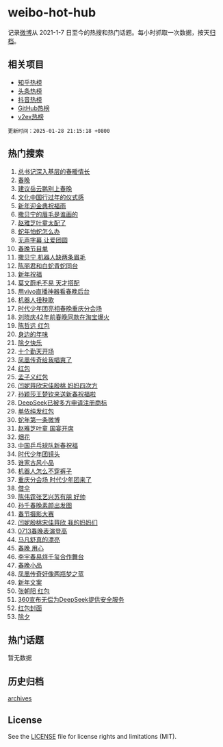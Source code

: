 # weibo-hot-hub

记录[微博](https://www.weibo.com)从 2021-1-7 日至今的热搜和热门话题。每小时抓取一次数据，按天[归档](archives)。

## 相关项目

- [知乎热榜](https://github.com/lonnyzhang423/zhihu-hot-hub)
- [头条热榜](https://github.com/lonnyzhang423/toutiao-hot-hub)
- [抖音热榜](https://github.com/lonnyzhang423/douyin-hot-hub)
- [GitHub热榜](https://github.com/lonnyzhang423/github-hot-hub)
- [v2ex热榜](https://github.com/lonnyzhang423/v2ex-hot-hub)


`更新时间：2025-01-28 21:15:18 +0800`

## 热门搜索

1. [总书记深入基层的春暖情长](https://m.weibo.cn/search?containerid=100103type%3D1%26t%3D10%26q%3D%23%E6%80%BB%E4%B9%A6%E8%AE%B0%E6%B7%B1%E5%85%A5%E5%9F%BA%E5%B1%82%E7%9A%84%E6%98%A5%E6%9A%96%E6%83%85%E9%95%BF%23&stream_entry_id=51&isnewpage=1&extparam=seat%3D1%26q%3D%2523%25E6%2580%25BB%25E4%25B9%25A6%25E8%25AE%25B0%25E6%25B7%25B1%25E5%2585%25A5%25E5%259F%25BA%25E5%25B1%2582%25E7%259A%2584%25E6%2598%25A5%25E6%259A%2596%25E6%2583%2585%25E9%2595%25BF%2523%26dgr%3D0%26c_type%3D51%26filter_type%3Drealtimehot%26pos%3D0%26cate%3D10103%26stream_entry_id%3D51%26display_time%3D1738070117%26pre_seqid%3D173807011765590592137)
1. [春晚](https://m.weibo.cn/search?containerid=100103type%3D1%26t%3D10%26q%3D%23%E6%98%A5%E6%99%9A%23&stream_entry_id=31&isnewpage=1&extparam=seat%3D1%26pos%3D0%26c_type%3D31%26lcate%3D5001%26cate%3D5001%26flag%3D4%26q%3D%2523%25E6%2598%25A5%25E6%2599%259A%2523%26stream_entry_id%3D31%26filter_type%3Drealtimehot%26band_rank%3D1%26realpos%3D1%26dgr%3D0%26display_time%3D1738070117%26pre_seqid%3D173807011765590592137)
1. [建议岳云鹏别上春晚](https://m.weibo.cn/search?containerid=100103type%3D1%26t%3D10%26q%3D%23%E5%BB%BA%E8%AE%AE%E5%B2%B3%E4%BA%91%E9%B9%8F%E5%88%AB%E4%B8%8A%E6%98%A5%E6%99%9A%23&stream_entry_id=31&isnewpage=1&extparam=seat%3D1%26pos%3D1%26c_type%3D31%26lcate%3D5001%26cate%3D5001%26flag%3D4%26q%3D%2523%25E5%25BB%25BA%25E8%25AE%25AE%25E5%25B2%25B3%25E4%25BA%2591%25E9%25B9%258F%25E5%2588%25AB%25E4%25B8%258A%25E6%2598%25A5%25E6%2599%259A%2523%26stream_entry_id%3D31%26filter_type%3Drealtimehot%26band_rank%3D2%26realpos%3D2%26dgr%3D0%26display_time%3D1738070117%26pre_seqid%3D173807011765590592137)
1. [文化中国行过年的仪式感](https://m.weibo.cn/search?containerid=100103type%3D1%26t%3D10%26q%3D%23%E6%96%87%E5%8C%96%E4%B8%AD%E5%9B%BD%E8%A1%8C%E8%BF%87%E5%B9%B4%E7%9A%84%E4%BB%AA%E5%BC%8F%E6%84%9F%23&stream_entry_id=31&isnewpage=1&extparam=seat%3D1%26pos%3D2%26c_type%3D31%26lcate%3D5001%26cate%3D5001%26flag%3D0%26q%3D%2523%25E6%2596%2587%25E5%258C%2596%25E4%25B8%25AD%25E5%259B%25BD%25E8%25A1%258C%25E8%25BF%2587%25E5%25B9%25B4%25E7%259A%2584%25E4%25BB%25AA%25E5%25BC%258F%25E6%2584%259F%2523%26stream_entry_id%3D31%26filter_type%3Drealtimehot%26band_rank%3D3%26realpos%3D3%26dgr%3D0%26display_time%3D1738070117%26pre_seqid%3D173807011765590592137)
1. [新年迎金典祝福雨](https://m.weibo.cn/search?containerid=100103type%3D1%26t%3D10%26q%3D%23%E6%96%B0%E5%B9%B4%E8%BF%8E%E9%87%91%E5%85%B8%E7%A5%9D%E7%A6%8F%E9%9B%A8%23&stream_entry_id=31&isnewpage=1&extparam=seat%3D1%26pos%3D3%26band_rank%3D4%26lcate%3D5001%26cate%3D5001%26c_type%3D31%26q%3D%2523%25E6%2596%25B0%25E5%25B9%25B4%25E8%25BF%258E%25E9%2587%2591%25E5%2585%25B8%25E7%25A5%259D%25E7%25A6%258F%25E9%259B%25A8%2523%26stream_entry_id%3D31%26is_ad_pos%3D1%26adid%3D274101%26topic_ad%3D1%26filter_type%3Drealtimehot%26dgr%3D0%26display_time%3D1738070117%26pre_seqid%3D173807011765590592137)
1. [撒贝宁的眉毛是谁画的](https://m.weibo.cn/search?containerid=100103type%3D1%26t%3D10%26q%3D%E6%92%92%E8%B4%9D%E5%AE%81%E7%9A%84%E7%9C%89%E6%AF%9B%E6%98%AF%E8%B0%81%E7%94%BB%E7%9A%84&stream_entry_id=31&isnewpage=1&extparam=seat%3D1%26pos%3D4%26c_type%3D31%26lcate%3D5001%26cate%3D5001%26flag%3D4%26q%3D%25E6%2592%2592%25E8%25B4%259D%25E5%25AE%2581%25E7%259A%2584%25E7%259C%2589%25E6%25AF%259B%25E6%2598%25AF%25E8%25B0%2581%25E7%2594%25BB%25E7%259A%2584%26stream_entry_id%3D31%26filter_type%3Drealtimehot%26band_rank%3D4%26realpos%3D4%26dgr%3D0%26display_time%3D1738070117%26pre_seqid%3D173807011765590592137)
1. [赵雅芝叶童太配了](https://m.weibo.cn/search?containerid=100103type%3D1%26t%3D10%26q%3D%E8%B5%B5%E9%9B%85%E8%8A%9D%E5%8F%B6%E7%AB%A5%E5%A4%AA%E9%85%8D%E4%BA%86&stream_entry_id=31&isnewpage=1&extparam=seat%3D1%26pos%3D5%26c_type%3D31%26lcate%3D5001%26cate%3D5001%26flag%3D1%26q%3D%25E8%25B5%25B5%25E9%259B%2585%25E8%258A%259D%25E5%258F%25B6%25E7%25AB%25A5%25E5%25A4%25AA%25E9%2585%258D%25E4%25BA%2586%26stream_entry_id%3D31%26filter_type%3Drealtimehot%26band_rank%3D5%26realpos%3D5%26dgr%3D0%26display_time%3D1738070117%26pre_seqid%3D173807011765590592137)
1. [蛇年怕蛇怎么办](https://m.weibo.cn/search?containerid=100103type%3D1%26t%3D10%26q%3D%23%E8%9B%87%E5%B9%B4%E6%80%95%E8%9B%87%E6%80%8E%E4%B9%88%E5%8A%9E%23&stream_entry_id=31&isnewpage=1&extparam=seat%3D1%26pos%3D6%26c_type%3D31%26lcate%3D5001%26cate%3D5001%26flag%3D0%26q%3D%2523%25E8%259B%2587%25E5%25B9%25B4%25E6%2580%2595%25E8%259B%2587%25E6%2580%258E%25E4%25B9%2588%25E5%258A%259E%2523%26stream_entry_id%3D31%26filter_type%3Drealtimehot%26band_rank%3D6%26realpos%3D6%26dgr%3D0%26display_time%3D1738070117%26pre_seqid%3D173807011765590592137)
1. [无声字幕 让爱团圆](https://m.weibo.cn/search?containerid=100103type%3D1%26t%3D10%26q%3D%23%E6%97%A0%E5%A3%B0%E5%AD%97%E5%B9%95+%E8%AE%A9%E7%88%B1%E5%9B%A2%E5%9C%86%23&stream_entry_id=31&isnewpage=1&extparam=seat%3D1%26pos%3D7%26band_rank%3D7%26lcate%3D5001%26cate%3D5001%26c_type%3D31%26q%3D%2523%25E6%2597%25A0%25E5%25A3%25B0%25E5%25AD%2597%25E5%25B9%2595%2520%25E8%25AE%25A9%25E7%2588%25B1%25E5%259B%25A2%25E5%259C%2586%2523%26stream_entry_id%3D31%26is_ad_pos%3D1%26adid%3D274515%26topic_ad%3D1%26filter_type%3Drealtimehot%26dgr%3D0%26display_time%3D1738070117%26pre_seqid%3D173807011765590592137)
1. [春晚节目单](https://m.weibo.cn/search?containerid=100103type%3D1%26t%3D10%26q%3D%23%E6%98%A5%E6%99%9A%E8%8A%82%E7%9B%AE%E5%8D%95%23&stream_entry_id=31&isnewpage=1&extparam=seat%3D1%26pos%3D8%26c_type%3D31%26lcate%3D5001%26cate%3D5001%26flag%3D16%26q%3D%2523%25E6%2598%25A5%25E6%2599%259A%25E8%258A%2582%25E7%259B%25AE%25E5%258D%2595%2523%26stream_entry_id%3D31%26filter_type%3Drealtimehot%26band_rank%3D7%26realpos%3D7%26dgr%3D0%26display_time%3D1738070117%26pre_seqid%3D173807011765590592137)
1. [撒贝宁 机器人缺两条眉毛](https://m.weibo.cn/search?containerid=100103type%3D1%26t%3D10%26q%3D%E6%92%92%E8%B4%9D%E5%AE%81+%E6%9C%BA%E5%99%A8%E4%BA%BA%E7%BC%BA%E4%B8%A4%E6%9D%A1%E7%9C%89%E6%AF%9B&stream_entry_id=31&isnewpage=1&extparam=seat%3D1%26pos%3D9%26c_type%3D31%26lcate%3D5001%26cate%3D5001%26flag%3D1%26q%3D%25E6%2592%2592%25E8%25B4%259D%25E5%25AE%2581%2520%25E6%259C%25BA%25E5%2599%25A8%25E4%25BA%25BA%25E7%25BC%25BA%25E4%25B8%25A4%25E6%259D%25A1%25E7%259C%2589%25E6%25AF%259B%26stream_entry_id%3D31%26filter_type%3Drealtimehot%26band_rank%3D8%26realpos%3D8%26dgr%3D0%26display_time%3D1738070117%26pre_seqid%3D173807011765590592137)
1. [陈丽君和白蛇青蛇同台](https://m.weibo.cn/search?containerid=100103type%3D1%26t%3D10%26q%3D%23%E9%99%88%E4%B8%BD%E5%90%9B%E5%92%8C%E7%99%BD%E8%9B%87%E9%9D%92%E8%9B%87%E5%90%8C%E5%8F%B0%23&stream_entry_id=31&isnewpage=1&extparam=seat%3D1%26pos%3D10%26c_type%3D31%26lcate%3D5001%26cate%3D5001%26flag%3D1%26q%3D%2523%25E9%2599%2588%25E4%25B8%25BD%25E5%2590%259B%25E5%2592%258C%25E7%2599%25BD%25E8%259B%2587%25E9%259D%2592%25E8%259B%2587%25E5%2590%258C%25E5%258F%25B0%2523%26stream_entry_id%3D31%26filter_type%3Drealtimehot%26band_rank%3D9%26realpos%3D9%26dgr%3D0%26display_time%3D1738070117%26pre_seqid%3D173807011765590592137)
1. [新年祝福](https://m.weibo.cn/search?containerid=100103type%3D1%26t%3D10%26q%3D%E6%96%B0%E5%B9%B4%E7%A5%9D%E7%A6%8F&stream_entry_id=31&isnewpage=1&extparam=seat%3D1%26pos%3D11%26c_type%3D31%26lcate%3D5001%26cate%3D5001%26flag%3D16%26q%3D%25E6%2596%25B0%25E5%25B9%25B4%25E7%25A5%259D%25E7%25A6%258F%26stream_entry_id%3D31%26filter_type%3Drealtimehot%26band_rank%3D10%26realpos%3D10%26dgr%3D0%26display_time%3D1738070117%26pre_seqid%3D173807011765590592137)
1. [莫文蔚毛不易 天才搭配](https://m.weibo.cn/search?containerid=100103type%3D1%26t%3D10%26q%3D%E8%8E%AB%E6%96%87%E8%94%9A%E6%AF%9B%E4%B8%8D%E6%98%93+%E5%A4%A9%E6%89%8D%E6%90%AD%E9%85%8D&stream_entry_id=31&isnewpage=1&extparam=seat%3D1%26pos%3D12%26c_type%3D31%26lcate%3D5001%26cate%3D5001%26flag%3D1%26q%3D%25E8%258E%25AB%25E6%2596%2587%25E8%2594%259A%25E6%25AF%259B%25E4%25B8%258D%25E6%2598%2593%2520%25E5%25A4%25A9%25E6%2589%258D%25E6%2590%25AD%25E9%2585%258D%26stream_entry_id%3D31%26filter_type%3Drealtimehot%26band_rank%3D11%26realpos%3D11%26dgr%3D0%26display_time%3D1738070117%26pre_seqid%3D173807011765590592137)
1. [用vivo直播神器看春晚后台](https://m.weibo.cn/search?containerid=100103type%3D1%26t%3D10%26q%3D%23%E7%94%A8vivo%E7%9B%B4%E6%92%AD%E7%A5%9E%E5%99%A8%E7%9C%8B%E6%98%A5%E6%99%9A%E5%90%8E%E5%8F%B0%23&stream_entry_id=31&isnewpage=1&extparam=seat%3D1%26filter_type%3Drealtimehot%26c_type%3D31%26lcate%3D5001%26cate%3D5001%26flag%3D1%26q%3D%2523%25E7%2594%25A8vivo%25E7%259B%25B4%25E6%2592%25AD%25E7%25A5%259E%25E5%2599%25A8%25E7%259C%258B%25E6%2598%25A5%25E6%2599%259A%25E5%2590%258E%25E5%258F%25B0%2523%26dgr%3D0%26pos%3D13%26adid%3D274987%26band_rank%3D12%26realpos%3D12%26stream_entry_id%3D31%26display_time%3D1738070117%26pre_seqid%3D173807011765590592137)
1. [机器人扭秧歌](https://m.weibo.cn/search?containerid=100103type%3D1%26t%3D10%26q%3D%E6%9C%BA%E5%99%A8%E4%BA%BA%E6%89%AD%E7%A7%A7%E6%AD%8C&stream_entry_id=31&isnewpage=1&extparam=seat%3D1%26pos%3D14%26c_type%3D31%26lcate%3D5001%26cate%3D5001%26flag%3D1%26q%3D%25E6%259C%25BA%25E5%2599%25A8%25E4%25BA%25BA%25E6%2589%25AD%25E7%25A7%25A7%25E6%25AD%258C%26stream_entry_id%3D31%26filter_type%3Drealtimehot%26band_rank%3D13%26realpos%3D13%26dgr%3D0%26display_time%3D1738070117%26pre_seqid%3D173807011765590592137)
1. [时代少年团亮相春晚重庆分会场](https://m.weibo.cn/search?containerid=100103type%3D1%26t%3D10%26q%3D%23%E6%97%B6%E4%BB%A3%E5%B0%91%E5%B9%B4%E5%9B%A2%E4%BA%AE%E7%9B%B8%E6%98%A5%E6%99%9A%E9%87%8D%E5%BA%86%E5%88%86%E4%BC%9A%E5%9C%BA%23&stream_entry_id=31&isnewpage=1&extparam=seat%3D1%26pos%3D15%26c_type%3D31%26lcate%3D5001%26cate%3D5001%26flag%3D0%26q%3D%2523%25E6%2597%25B6%25E4%25BB%25A3%25E5%25B0%2591%25E5%25B9%25B4%25E5%259B%25A2%25E4%25BA%25AE%25E7%259B%25B8%25E6%2598%25A5%25E6%2599%259A%25E9%2587%258D%25E5%25BA%2586%25E5%2588%2586%25E4%25BC%259A%25E5%259C%25BA%2523%26stream_entry_id%3D31%26filter_type%3Drealtimehot%26band_rank%3D14%26realpos%3D14%26dgr%3D0%26display_time%3D1738070117%26pre_seqid%3D173807011765590592137)
1. [刘晓庆42年前春晚同款在淘宝爆火](https://m.weibo.cn/search?containerid=100103type%3D1%26t%3D10%26q%3D%23%E5%88%98%E6%99%93%E5%BA%8642%E5%B9%B4%E5%89%8D%E6%98%A5%E6%99%9A%E5%90%8C%E6%AC%BE%E5%9C%A8%E6%B7%98%E5%AE%9D%E7%88%86%E7%81%AB%23&stream_entry_id=31&isnewpage=1&extparam=seat%3D1%26filter_type%3Drealtimehot%26c_type%3D31%26lcate%3D5001%26cate%3D5001%26flag%3D1%26q%3D%2523%25E5%2588%2598%25E6%2599%2593%25E5%25BA%258642%25E5%25B9%25B4%25E5%2589%258D%25E6%2598%25A5%25E6%2599%259A%25E5%2590%258C%25E6%25AC%25BE%25E5%259C%25A8%25E6%25B7%2598%25E5%25AE%259D%25E7%2588%2586%25E7%2581%25AB%2523%26dgr%3D0%26pos%3D16%26adid%3D275064%26band_rank%3D15%26realpos%3D15%26stream_entry_id%3D31%26display_time%3D1738070117%26pre_seqid%3D173807011765590592137)
1. [陈哲远 红包](https://m.weibo.cn/search?containerid=100103type%3D1%26t%3D10%26q%3D%E9%99%88%E5%93%B2%E8%BF%9C+%E7%BA%A2%E5%8C%85&stream_entry_id=31&isnewpage=1&extparam=seat%3D1%26pos%3D17%26c_type%3D31%26lcate%3D5001%26cate%3D5001%26flag%3D2%26q%3D%25E9%2599%2588%25E5%2593%25B2%25E8%25BF%259C%2520%25E7%25BA%25A2%25E5%258C%2585%26stream_entry_id%3D31%26filter_type%3Drealtimehot%26band_rank%3D16%26realpos%3D16%26dgr%3D0%26display_time%3D1738070117%26pre_seqid%3D173807011765590592137)
1. [身边的年味](https://m.weibo.cn/search?containerid=100103type%3D1%26t%3D10%26q%3D%23%E8%BA%AB%E8%BE%B9%E7%9A%84%E5%B9%B4%E5%91%B3%23&stream_entry_id=31&isnewpage=1&extparam=seat%3D1%26pos%3D18%26c_type%3D31%26lcate%3D5001%26cate%3D5001%26flag%3D0%26q%3D%2523%25E8%25BA%25AB%25E8%25BE%25B9%25E7%259A%2584%25E5%25B9%25B4%25E5%2591%25B3%2523%26stream_entry_id%3D31%26filter_type%3Drealtimehot%26band_rank%3D17%26realpos%3D17%26dgr%3D0%26display_time%3D1738070117%26pre_seqid%3D173807011765590592137)
1. [除夕快乐](https://m.weibo.cn/search?containerid=100103type%3D1%26t%3D10%26q%3D%E9%99%A4%E5%A4%95%E5%BF%AB%E4%B9%90&stream_entry_id=31&isnewpage=1&extparam=seat%3D1%26pos%3D19%26c_type%3D31%26lcate%3D5001%26cate%3D5001%26flag%3D1%26q%3D%25E9%2599%25A4%25E5%25A4%2595%25E5%25BF%25AB%25E4%25B9%2590%26stream_entry_id%3D31%26filter_type%3Drealtimehot%26band_rank%3D18%26realpos%3D18%26dgr%3D0%26display_time%3D1738070117%26pre_seqid%3D173807011765590592137)
1. [十个勤天开场](https://m.weibo.cn/search?containerid=100103type%3D1%26t%3D10%26q%3D%E5%8D%81%E4%B8%AA%E5%8B%A4%E5%A4%A9%E5%BC%80%E5%9C%BA&stream_entry_id=31&isnewpage=1&extparam=seat%3D1%26pos%3D20%26c_type%3D31%26lcate%3D5001%26cate%3D5001%26flag%3D1%26q%3D%25E5%258D%2581%25E4%25B8%25AA%25E5%258B%25A4%25E5%25A4%25A9%25E5%25BC%2580%25E5%259C%25BA%26stream_entry_id%3D31%26filter_type%3Drealtimehot%26band_rank%3D19%26realpos%3D19%26dgr%3D0%26display_time%3D1738070117%26pre_seqid%3D173807011765590592137)
1. [凤凰传奇给我唱爽了](https://m.weibo.cn/search?containerid=100103type%3D1%26t%3D10%26q%3D%E5%87%A4%E5%87%B0%E4%BC%A0%E5%A5%87%E7%BB%99%E6%88%91%E5%94%B1%E7%88%BD%E4%BA%86&stream_entry_id=31&isnewpage=1&extparam=seat%3D1%26pos%3D21%26c_type%3D31%26lcate%3D5001%26cate%3D5001%26flag%3D1%26q%3D%25E5%2587%25A4%25E5%2587%25B0%25E4%25BC%25A0%25E5%25A5%2587%25E7%25BB%2599%25E6%2588%2591%25E5%2594%25B1%25E7%2588%25BD%25E4%25BA%2586%26stream_entry_id%3D31%26filter_type%3Drealtimehot%26band_rank%3D20%26realpos%3D20%26dgr%3D0%26display_time%3D1738070117%26pre_seqid%3D173807011765590592137)
1. [红包](https://m.weibo.cn/search?containerid=100103type%3D1%26t%3D10%26q%3D%E7%BA%A2%E5%8C%85&stream_entry_id=31&isnewpage=1&extparam=seat%3D1%26pos%3D22%26c_type%3D31%26lcate%3D5001%26cate%3D5001%26flag%3D0%26q%3D%25E7%25BA%25A2%25E5%258C%2585%26stream_entry_id%3D31%26filter_type%3Drealtimehot%26band_rank%3D21%26realpos%3D21%26dgr%3D0%26display_time%3D1738070117%26pre_seqid%3D173807011765590592137)
1. [孟子义红包](https://m.weibo.cn/search?containerid=100103type%3D1%26t%3D10%26q%3D%E5%AD%9F%E5%AD%90%E4%B9%89%E7%BA%A2%E5%8C%85&stream_entry_id=31&isnewpage=1&extparam=seat%3D1%26pos%3D23%26c_type%3D31%26lcate%3D5001%26cate%3D5001%26flag%3D1%26q%3D%25E5%25AD%259F%25E5%25AD%2590%25E4%25B9%2589%25E7%25BA%25A2%25E5%258C%2585%26stream_entry_id%3D31%26filter_type%3Drealtimehot%26band_rank%3D22%26realpos%3D22%26dgr%3D0%26display_time%3D1738070117%26pre_seqid%3D173807011765590592137)
1. [闫妮蒋欣宋佳殷桃 妈妈四次方](https://m.weibo.cn/search?containerid=100103type%3D1%26t%3D10%26q%3D%E9%97%AB%E5%A6%AE%E8%92%8B%E6%AC%A3%E5%AE%8B%E4%BD%B3%E6%AE%B7%E6%A1%83+%E5%A6%88%E5%A6%88%E5%9B%9B%E6%AC%A1%E6%96%B9&stream_entry_id=31&isnewpage=1&extparam=seat%3D1%26pos%3D24%26c_type%3D31%26lcate%3D5001%26cate%3D5001%26flag%3D1%26q%3D%25E9%2597%25AB%25E5%25A6%25AE%25E8%2592%258B%25E6%25AC%25A3%25E5%25AE%258B%25E4%25BD%25B3%25E6%25AE%25B7%25E6%25A1%2583%2520%25E5%25A6%2588%25E5%25A6%2588%25E5%259B%259B%25E6%25AC%25A1%25E6%2596%25B9%26stream_entry_id%3D31%26filter_type%3Drealtimehot%26band_rank%3D23%26realpos%3D23%26dgr%3D0%26display_time%3D1738070117%26pre_seqid%3D173807011765590592137)
1. [孙颖莎王楚钦来送新春祝福啦](https://m.weibo.cn/search?containerid=100103type%3D1%26t%3D10%26q%3D%23%E5%AD%99%E9%A2%96%E8%8E%8E%E7%8E%8B%E6%A5%9A%E9%92%A6%E6%9D%A5%E9%80%81%E6%96%B0%E6%98%A5%E7%A5%9D%E7%A6%8F%E5%95%A6%23&stream_entry_id=31&isnewpage=1&extparam=seat%3D1%26pos%3D25%26c_type%3D31%26lcate%3D5001%26cate%3D5001%26flag%3D1%26q%3D%2523%25E5%25AD%2599%25E9%25A2%2596%25E8%258E%258E%25E7%258E%258B%25E6%25A5%259A%25E9%2592%25A6%25E6%259D%25A5%25E9%2580%2581%25E6%2596%25B0%25E6%2598%25A5%25E7%25A5%259D%25E7%25A6%258F%25E5%2595%25A6%2523%26stream_entry_id%3D31%26filter_type%3Drealtimehot%26band_rank%3D24%26realpos%3D24%26dgr%3D0%26display_time%3D1738070117%26pre_seqid%3D173807011765590592137)
1. [DeepSeek已被多方申请注册商标](https://m.weibo.cn/search?containerid=100103type%3D1%26t%3D10%26q%3D%23DeepSeek%E5%B7%B2%E8%A2%AB%E5%A4%9A%E6%96%B9%E7%94%B3%E8%AF%B7%E6%B3%A8%E5%86%8C%E5%95%86%E6%A0%87%23&stream_entry_id=31&isnewpage=1&extparam=seat%3D1%26pos%3D26%26c_type%3D31%26lcate%3D5001%26cate%3D5001%26flag%3D1%26q%3D%2523DeepSeek%25E5%25B7%25B2%25E8%25A2%25AB%25E5%25A4%259A%25E6%2596%25B9%25E7%2594%25B3%25E8%25AF%25B7%25E6%25B3%25A8%25E5%2586%258C%25E5%2595%2586%25E6%25A0%2587%2523%26stream_entry_id%3D31%26filter_type%3Drealtimehot%26band_rank%3D25%26realpos%3D25%26dgr%3D0%26display_time%3D1738070117%26pre_seqid%3D173807011765590592137)
1. [单依纯发红包](https://m.weibo.cn/search?containerid=100103type%3D1%26t%3D10%26q%3D%E5%8D%95%E4%BE%9D%E7%BA%AF%E5%8F%91%E7%BA%A2%E5%8C%85&stream_entry_id=31&isnewpage=1&extparam=seat%3D1%26pos%3D27%26c_type%3D31%26lcate%3D5001%26cate%3D5001%26flag%3D1%26q%3D%25E5%258D%2595%25E4%25BE%259D%25E7%25BA%25AF%25E5%258F%2591%25E7%25BA%25A2%25E5%258C%2585%26stream_entry_id%3D31%26filter_type%3Drealtimehot%26band_rank%3D26%26realpos%3D26%26dgr%3D0%26display_time%3D1738070117%26pre_seqid%3D173807011765590592137)
1. [蛇年第一条微博](https://m.weibo.cn/search?containerid=100103type%3D1%26t%3D10%26q%3D%23%E8%9B%87%E5%B9%B4%E7%AC%AC%E4%B8%80%E6%9D%A1%E5%BE%AE%E5%8D%9A%23&stream_entry_id=31&isnewpage=1&extparam=seat%3D1%26pos%3D28%26c_type%3D31%26lcate%3D5001%26cate%3D5001%26flag%3D0%26q%3D%2523%25E8%259B%2587%25E5%25B9%25B4%25E7%25AC%25AC%25E4%25B8%2580%25E6%259D%25A1%25E5%25BE%25AE%25E5%258D%259A%2523%26stream_entry_id%3D31%26filter_type%3Drealtimehot%26band_rank%3D27%26realpos%3D27%26dgr%3D0%26display_time%3D1738070117%26pre_seqid%3D173807011765590592137)
1. [赵雅芝叶童 国宴开席](https://m.weibo.cn/search?containerid=100103type%3D1%26t%3D10%26q%3D%E8%B5%B5%E9%9B%85%E8%8A%9D%E5%8F%B6%E7%AB%A5+%E5%9B%BD%E5%AE%B4%E5%BC%80%E5%B8%AD&stream_entry_id=31&isnewpage=1&extparam=seat%3D1%26pos%3D29%26c_type%3D31%26lcate%3D5001%26cate%3D5001%26flag%3D1%26q%3D%25E8%25B5%25B5%25E9%259B%2585%25E8%258A%259D%25E5%258F%25B6%25E7%25AB%25A5%2520%25E5%259B%25BD%25E5%25AE%25B4%25E5%25BC%2580%25E5%25B8%25AD%26stream_entry_id%3D31%26filter_type%3Drealtimehot%26band_rank%3D28%26realpos%3D28%26dgr%3D0%26display_time%3D1738070117%26pre_seqid%3D173807011765590592137)
1. [烟花](https://m.weibo.cn/search?containerid=100103type%3D1%26t%3D10%26q%3D%E7%83%9F%E8%8A%B1&stream_entry_id=31&isnewpage=1&extparam=seat%3D1%26pos%3D30%26c_type%3D31%26lcate%3D5001%26cate%3D5001%26flag%3D0%26q%3D%25E7%2583%259F%25E8%258A%25B1%26stream_entry_id%3D31%26filter_type%3Drealtimehot%26band_rank%3D29%26realpos%3D29%26dgr%3D0%26display_time%3D1738070117%26pre_seqid%3D173807011765590592137)
1. [中国乒乓球队新春祝福](https://m.weibo.cn/search?containerid=100103type%3D1%26t%3D10%26q%3D%23%E4%B8%AD%E5%9B%BD%E4%B9%92%E4%B9%93%E7%90%83%E9%98%9F%E6%96%B0%E6%98%A5%E7%A5%9D%E7%A6%8F%23&stream_entry_id=31&isnewpage=1&extparam=seat%3D1%26pos%3D31%26c_type%3D31%26lcate%3D5001%26cate%3D5001%26flag%3D0%26q%3D%2523%25E4%25B8%25AD%25E5%259B%25BD%25E4%25B9%2592%25E4%25B9%2593%25E7%2590%2583%25E9%2598%259F%25E6%2596%25B0%25E6%2598%25A5%25E7%25A5%259D%25E7%25A6%258F%2523%26stream_entry_id%3D31%26filter_type%3Drealtimehot%26band_rank%3D30%26realpos%3D30%26dgr%3D0%26display_time%3D1738070117%26pre_seqid%3D173807011765590592137)
1. [时代少年团镜头](https://m.weibo.cn/search?containerid=100103type%3D1%26t%3D10%26q%3D%E6%97%B6%E4%BB%A3%E5%B0%91%E5%B9%B4%E5%9B%A2%E9%95%9C%E5%A4%B4&stream_entry_id=31&isnewpage=1&extparam=seat%3D1%26pos%3D32%26c_type%3D31%26lcate%3D5001%26cate%3D5001%26flag%3D1%26q%3D%25E6%2597%25B6%25E4%25BB%25A3%25E5%25B0%2591%25E5%25B9%25B4%25E5%259B%25A2%25E9%2595%259C%25E5%25A4%25B4%26stream_entry_id%3D31%26filter_type%3Drealtimehot%26band_rank%3D31%26realpos%3D31%26dgr%3D0%26display_time%3D1738070117%26pre_seqid%3D173807011765590592137)
1. [谁家古风小品](https://m.weibo.cn/search?containerid=100103type%3D1%26t%3D10%26q%3D%E8%B0%81%E5%AE%B6%E5%8F%A4%E9%A3%8E%E5%B0%8F%E5%93%81&stream_entry_id=31&isnewpage=1&extparam=seat%3D1%26pos%3D33%26c_type%3D31%26lcate%3D5001%26cate%3D5001%26flag%3D1%26q%3D%25E8%25B0%2581%25E5%25AE%25B6%25E5%258F%25A4%25E9%25A3%258E%25E5%25B0%258F%25E5%2593%2581%26stream_entry_id%3D31%26filter_type%3Drealtimehot%26band_rank%3D32%26realpos%3D32%26dgr%3D0%26display_time%3D1738070117%26pre_seqid%3D173807011765590592137)
1. [机器人怎么不穿裤子](https://m.weibo.cn/search?containerid=100103type%3D1%26t%3D10%26q%3D%E6%9C%BA%E5%99%A8%E4%BA%BA%E6%80%8E%E4%B9%88%E4%B8%8D%E7%A9%BF%E8%A3%A4%E5%AD%90&stream_entry_id=31&isnewpage=1&extparam=seat%3D1%26pos%3D34%26c_type%3D31%26lcate%3D5001%26cate%3D5001%26flag%3D1%26q%3D%25E6%259C%25BA%25E5%2599%25A8%25E4%25BA%25BA%25E6%2580%258E%25E4%25B9%2588%25E4%25B8%258D%25E7%25A9%25BF%25E8%25A3%25A4%25E5%25AD%2590%26stream_entry_id%3D31%26filter_type%3Drealtimehot%26band_rank%3D33%26realpos%3D33%26dgr%3D0%26display_time%3D1738070117%26pre_seqid%3D173807011765590592137)
1. [重庆分会场 时代少年团来了](https://m.weibo.cn/search?containerid=100103type%3D1%26t%3D10%26q%3D%E9%87%8D%E5%BA%86%E5%88%86%E4%BC%9A%E5%9C%BA+%E6%97%B6%E4%BB%A3%E5%B0%91%E5%B9%B4%E5%9B%A2%E6%9D%A5%E4%BA%86&stream_entry_id=31&isnewpage=1&extparam=seat%3D1%26pos%3D35%26c_type%3D31%26lcate%3D5001%26cate%3D5001%26flag%3D1%26q%3D%25E9%2587%258D%25E5%25BA%2586%25E5%2588%2586%25E4%25BC%259A%25E5%259C%25BA%2520%25E6%2597%25B6%25E4%25BB%25A3%25E5%25B0%2591%25E5%25B9%25B4%25E5%259B%25A2%25E6%259D%25A5%25E4%25BA%2586%26stream_entry_id%3D31%26filter_type%3Drealtimehot%26band_rank%3D34%26realpos%3D34%26dgr%3D0%26display_time%3D1738070117%26pre_seqid%3D173807011765590592137)
1. [借伞](https://m.weibo.cn/search?containerid=100103type%3D1%26t%3D10%26q%3D%E5%80%9F%E4%BC%9E&stream_entry_id=31&isnewpage=1&extparam=seat%3D1%26pos%3D36%26c_type%3D31%26lcate%3D5001%26cate%3D5001%26flag%3D1%26q%3D%25E5%2580%259F%25E4%25BC%259E%26stream_entry_id%3D31%26filter_type%3Drealtimehot%26band_rank%3D35%26realpos%3D35%26dgr%3D0%26display_time%3D1738070117%26pre_seqid%3D173807011765590592137)
1. [陈伟霆张艺兴苏有朋 好帅](https://m.weibo.cn/search?containerid=100103type%3D1%26t%3D10%26q%3D%E9%99%88%E4%BC%9F%E9%9C%86%E5%BC%A0%E8%89%BA%E5%85%B4%E8%8B%8F%E6%9C%89%E6%9C%8B+%E5%A5%BD%E5%B8%85&stream_entry_id=31&isnewpage=1&extparam=seat%3D1%26pos%3D37%26c_type%3D31%26lcate%3D5001%26cate%3D5001%26flag%3D1%26q%3D%25E9%2599%2588%25E4%25BC%259F%25E9%259C%2586%25E5%25BC%25A0%25E8%2589%25BA%25E5%2585%25B4%25E8%258B%258F%25E6%259C%2589%25E6%259C%258B%2520%25E5%25A5%25BD%25E5%25B8%2585%26stream_entry_id%3D31%26filter_type%3Drealtimehot%26band_rank%3D36%26realpos%3D36%26dgr%3D0%26display_time%3D1738070117%26pre_seqid%3D173807011765590592137)
1. [孙千春晚素颜出发图](https://m.weibo.cn/search?containerid=100103type%3D1%26t%3D10%26q%3D%23%E5%AD%99%E5%8D%83%E6%98%A5%E6%99%9A%E7%B4%A0%E9%A2%9C%E5%87%BA%E5%8F%91%E5%9B%BE%23&stream_entry_id=31&isnewpage=1&extparam=seat%3D1%26pos%3D38%26c_type%3D31%26lcate%3D5001%26cate%3D5001%26flag%3D1%26q%3D%2523%25E5%25AD%2599%25E5%258D%2583%25E6%2598%25A5%25E6%2599%259A%25E7%25B4%25A0%25E9%25A2%259C%25E5%2587%25BA%25E5%258F%2591%25E5%259B%25BE%2523%26stream_entry_id%3D31%26filter_type%3Drealtimehot%26band_rank%3D37%26realpos%3D37%26dgr%3D0%26display_time%3D1738070117%26pre_seqid%3D173807011765590592137)
1. [春节摄影大赛](https://m.weibo.cn/search?containerid=100103type%3D1%26t%3D10%26q%3D%23%E6%98%A5%E8%8A%82%E6%91%84%E5%BD%B1%E5%A4%A7%E8%B5%9B%23&stream_entry_id=31&isnewpage=1&extparam=seat%3D1%26pos%3D39%26c_type%3D31%26lcate%3D5001%26cate%3D5001%26flag%3D0%26q%3D%2523%25E6%2598%25A5%25E8%258A%2582%25E6%2591%2584%25E5%25BD%25B1%25E5%25A4%25A7%25E8%25B5%259B%2523%26stream_entry_id%3D31%26filter_type%3Drealtimehot%26band_rank%3D38%26realpos%3D38%26dgr%3D0%26display_time%3D1738070117%26pre_seqid%3D173807011765590592137)
1. [闫妮殷桃宋佳蒋欣 我的妈妈们](https://m.weibo.cn/search?containerid=100103type%3D1%26t%3D10%26q%3D%E9%97%AB%E5%A6%AE%E6%AE%B7%E6%A1%83%E5%AE%8B%E4%BD%B3%E8%92%8B%E6%AC%A3+%E6%88%91%E7%9A%84%E5%A6%88%E5%A6%88%E4%BB%AC&stream_entry_id=31&isnewpage=1&extparam=seat%3D1%26pos%3D40%26c_type%3D31%26lcate%3D5001%26cate%3D5001%26flag%3D1%26q%3D%25E9%2597%25AB%25E5%25A6%25AE%25E6%25AE%25B7%25E6%25A1%2583%25E5%25AE%258B%25E4%25BD%25B3%25E8%2592%258B%25E6%25AC%25A3%2520%25E6%2588%2591%25E7%259A%2584%25E5%25A6%2588%25E5%25A6%2588%25E4%25BB%25AC%26stream_entry_id%3D31%26filter_type%3Drealtimehot%26band_rank%3D39%26realpos%3D39%26dgr%3D0%26display_time%3D1738070117%26pre_seqid%3D173807011765590592137)
1. [0713春晚表演登高](https://m.weibo.cn/search?containerid=100103type%3D1%26t%3D10%26q%3D%230713%E6%98%A5%E6%99%9A%E8%A1%A8%E6%BC%94%E7%99%BB%E9%AB%98%23&stream_entry_id=31&isnewpage=1&extparam=seat%3D1%26pos%3D41%26c_type%3D31%26lcate%3D5001%26cate%3D5001%26flag%3D1%26q%3D%25230713%25E6%2598%25A5%25E6%2599%259A%25E8%25A1%25A8%25E6%25BC%2594%25E7%2599%25BB%25E9%25AB%2598%2523%26stream_entry_id%3D31%26filter_type%3Drealtimehot%26band_rank%3D40%26realpos%3D40%26dgr%3D0%26display_time%3D1738070117%26pre_seqid%3D173807011765590592137)
1. [马凡舒真的漂亮](https://m.weibo.cn/search?containerid=100103type%3D1%26t%3D10%26q%3D%E9%A9%AC%E5%87%A1%E8%88%92%E7%9C%9F%E7%9A%84%E6%BC%82%E4%BA%AE&stream_entry_id=31&isnewpage=1&extparam=seat%3D1%26pos%3D42%26c_type%3D31%26lcate%3D5001%26cate%3D5001%26flag%3D1%26q%3D%25E9%25A9%25AC%25E5%2587%25A1%25E8%2588%2592%25E7%259C%259F%25E7%259A%2584%25E6%25BC%2582%25E4%25BA%25AE%26stream_entry_id%3D31%26filter_type%3Drealtimehot%26band_rank%3D41%26realpos%3D41%26dgr%3D0%26display_time%3D1738070117%26pre_seqid%3D173807011765590592137)
1. [春晚 用心](https://m.weibo.cn/search?containerid=100103type%3D1%26t%3D10%26q%3D%E6%98%A5%E6%99%9A+%E7%94%A8%E5%BF%83&stream_entry_id=31&isnewpage=1&extparam=seat%3D1%26pos%3D43%26c_type%3D31%26lcate%3D5001%26cate%3D5001%26flag%3D1%26q%3D%25E6%2598%25A5%25E6%2599%259A%2520%25E7%2594%25A8%25E5%25BF%2583%26stream_entry_id%3D31%26filter_type%3Drealtimehot%26band_rank%3D42%26realpos%3D42%26dgr%3D0%26display_time%3D1738070117%26pre_seqid%3D173807011765590592137)
1. [李宇春易烊千玺合作舞台](https://m.weibo.cn/search?containerid=100103type%3D1%26t%3D10%26q%3D%23%E6%9D%8E%E5%AE%87%E6%98%A5%E6%98%93%E7%83%8A%E5%8D%83%E7%8E%BA%E5%90%88%E4%BD%9C%E8%88%9E%E5%8F%B0%23&stream_entry_id=31&isnewpage=1&extparam=seat%3D1%26pos%3D44%26c_type%3D31%26lcate%3D5001%26cate%3D5001%26flag%3D0%26q%3D%2523%25E6%259D%258E%25E5%25AE%2587%25E6%2598%25A5%25E6%2598%2593%25E7%2583%258A%25E5%258D%2583%25E7%258E%25BA%25E5%2590%2588%25E4%25BD%259C%25E8%2588%259E%25E5%258F%25B0%2523%26stream_entry_id%3D31%26filter_type%3Drealtimehot%26band_rank%3D43%26realpos%3D43%26dgr%3D0%26display_time%3D1738070117%26pre_seqid%3D173807011765590592137)
1. [春晚小品](https://m.weibo.cn/search?containerid=100103type%3D1%26t%3D10%26q%3D%E6%98%A5%E6%99%9A%E5%B0%8F%E5%93%81&stream_entry_id=31&isnewpage=1&extparam=seat%3D1%26pos%3D45%26c_type%3D31%26lcate%3D5001%26cate%3D5001%26flag%3D1%26q%3D%25E6%2598%25A5%25E6%2599%259A%25E5%25B0%258F%25E5%2593%2581%26stream_entry_id%3D31%26filter_type%3Drealtimehot%26band_rank%3D44%26realpos%3D44%26dgr%3D0%26display_time%3D1738070117%26pre_seqid%3D173807011765590592137)
1. [凤凰传奇好像两瓶梦之蓝](https://m.weibo.cn/search?containerid=100103type%3D1%26t%3D10%26q%3D%E5%87%A4%E5%87%B0%E4%BC%A0%E5%A5%87%E5%A5%BD%E5%83%8F%E4%B8%A4%E7%93%B6%E6%A2%A6%E4%B9%8B%E8%93%9D&stream_entry_id=31&isnewpage=1&extparam=seat%3D1%26pos%3D46%26c_type%3D31%26lcate%3D5001%26cate%3D5001%26flag%3D1%26q%3D%25E5%2587%25A4%25E5%2587%25B0%25E4%25BC%25A0%25E5%25A5%2587%25E5%25A5%25BD%25E5%2583%258F%25E4%25B8%25A4%25E7%2593%25B6%25E6%25A2%25A6%25E4%25B9%258B%25E8%2593%259D%26stream_entry_id%3D31%26filter_type%3Drealtimehot%26band_rank%3D45%26realpos%3D45%26dgr%3D0%26display_time%3D1738070117%26pre_seqid%3D173807011765590592137)
1. [新年文案](https://m.weibo.cn/search?containerid=100103type%3D1%26t%3D10%26q%3D%E6%96%B0%E5%B9%B4%E6%96%87%E6%A1%88&stream_entry_id=31&isnewpage=1&extparam=seat%3D1%26pos%3D47%26c_type%3D31%26lcate%3D5001%26cate%3D5001%26flag%3D0%26q%3D%25E6%2596%25B0%25E5%25B9%25B4%25E6%2596%2587%25E6%25A1%2588%26stream_entry_id%3D31%26filter_type%3Drealtimehot%26band_rank%3D46%26realpos%3D46%26dgr%3D0%26display_time%3D1738070117%26pre_seqid%3D173807011765590592137)
1. [张朝阳 红包](https://m.weibo.cn/search?containerid=100103type%3D1%26t%3D10%26q%3D%E5%BC%A0%E6%9C%9D%E9%98%B3+%E7%BA%A2%E5%8C%85&stream_entry_id=31&isnewpage=1&extparam=seat%3D1%26pos%3D48%26c_type%3D31%26lcate%3D5001%26cate%3D5001%26flag%3D1%26q%3D%25E5%25BC%25A0%25E6%259C%259D%25E9%2598%25B3%2520%25E7%25BA%25A2%25E5%258C%2585%26stream_entry_id%3D31%26filter_type%3Drealtimehot%26band_rank%3D47%26realpos%3D47%26dgr%3D0%26display_time%3D1738070117%26pre_seqid%3D173807011765590592137)
1. [360宣布无偿为DeepSeek提供安全服务](https://m.weibo.cn/search?containerid=100103type%3D1%26t%3D10%26q%3D%23360%E5%AE%A3%E5%B8%83%E6%97%A0%E5%81%BF%E4%B8%BADeepSeek%E6%8F%90%E4%BE%9B%E5%AE%89%E5%85%A8%E6%9C%8D%E5%8A%A1%23&stream_entry_id=31&isnewpage=1&extparam=seat%3D1%26pos%3D49%26c_type%3D31%26lcate%3D5001%26cate%3D5001%26flag%3D1%26q%3D%2523360%25E5%25AE%25A3%25E5%25B8%2583%25E6%2597%25A0%25E5%2581%25BF%25E4%25B8%25BADeepSeek%25E6%258F%2590%25E4%25BE%259B%25E5%25AE%2589%25E5%2585%25A8%25E6%259C%258D%25E5%258A%25A1%2523%26stream_entry_id%3D31%26filter_type%3Drealtimehot%26band_rank%3D48%26realpos%3D48%26dgr%3D0%26display_time%3D1738070117%26pre_seqid%3D173807011765590592137)
1. [红包封面](https://m.weibo.cn/search?containerid=100103type%3D1%26t%3D10%26q%3D%E7%BA%A2%E5%8C%85%E5%B0%81%E9%9D%A2&stream_entry_id=31&isnewpage=1&extparam=seat%3D1%26pos%3D50%26c_type%3D31%26lcate%3D5001%26cate%3D5001%26flag%3D0%26q%3D%25E7%25BA%25A2%25E5%258C%2585%25E5%25B0%2581%25E9%259D%25A2%26stream_entry_id%3D31%26filter_type%3Drealtimehot%26band_rank%3D49%26realpos%3D49%26dgr%3D0%26display_time%3D1738070117%26pre_seqid%3D173807011765590592137)
1. [除夕](https://m.weibo.cn/search?containerid=100103type%3D1%26t%3D10%26q%3D%E9%99%A4%E5%A4%95&stream_entry_id=31&isnewpage=1&extparam=seat%3D1%26pos%3D51%26c_type%3D31%26lcate%3D5001%26cate%3D5001%26flag%3D0%26q%3D%25E9%2599%25A4%25E5%25A4%2595%26stream_entry_id%3D31%26filter_type%3Drealtimehot%26band_rank%3D50%26realpos%3D50%26dgr%3D0%26display_time%3D1738070117%26pre_seqid%3D173807011765590592137)

## 热门话题

暂无数据

## 历史归档

[archives](archives)

## License

See the [LICENSE](LICENSE) file for license rights and limitations (MIT).
